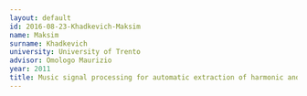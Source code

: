 ```yaml
---
layout: default 
id: 2016-08-23-Khadkevich-Maksim
name: Maksim
surname: Khadkevich
university: University of Trento
advisor: Omologo Maurizio
year: 2011
title: Music signal processing for automatic extraction of harmonic and rhythmic information
---
```

